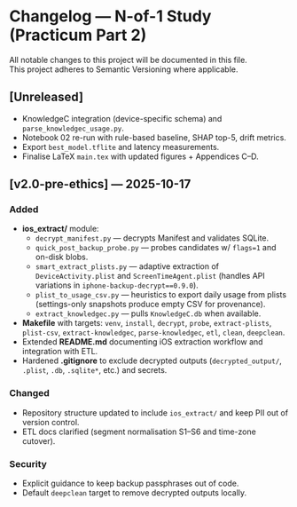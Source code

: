 # Changelog — N-of-1 Study (Practicum Part 2)

All notable changes to this project will be documented in this file.  
This project adheres to Semantic Versioning where applicable.

## [Unreleased]

- KnowledgeC integration (device-specific schema) and `parse_knowledgec_usage.py`.
- Notebook 02 re-run with rule-based baseline, SHAP top-5, drift metrics.
- Export `best_model.tflite` and latency measurements.
- Finalise LaTeX `main.tex` with updated figures + Appendices C–D.

## [v2.0-pre-ethics] — 2025-10-17

### Added

- **ios_extract/** module:
  - `decrypt_manifest.py` — decrypts Manifest and validates SQLite.
  - `quick_post_backup_probe.py` — probes candidates w/ `flags=1` and on-disk blobs.
  - `smart_extract_plists.py` — adaptive extraction of `DeviceActivity.plist` and `ScreenTimeAgent.plist` (handles API variations in `iphone-backup-decrypt==0.9.0`).
  - `plist_to_usage_csv.py` — heuristics to export daily usage from plists (settings-only snapshots produce empty CSV for provenance).
  - `extract_knowledgec.py` — pulls `KnowledgeC.db` when available.
- **Makefile** with targets: `venv`, `install`, `decrypt`, `probe`, `extract-plists`, `plist-csv`, `extract-knowledgec`, `parse-knowledgec`, `etl`, `clean`, `deepclean`.
- Extended **README.md** documenting iOS extraction workflow and integration with ETL.
- Hardened **.gitignore** to exclude decrypted outputs (`decrypted_output/`, `.plist`, `.db`, `.sqlite*`, etc.) and secrets.

### Changed

- Repository structure updated to include `ios_extract/` and keep PII out of version control.
- ETL docs clarified (segment normalisation S1–S6 and time-zone cutover).

### Security

- Explicit guidance to keep backup passphrases out of code.
- Default `deepclean` target to remove decrypted outputs locally.
